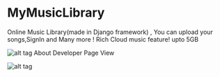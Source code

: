 # MyMusicLibrary
Online Music Library(made in Django framework) , You can upload your songs,SignIn and Many more ! 
Rich Cloud music feature! upto 5GB

![alt tag](https://user-images.githubusercontent.com/25060629/31686740-b657ca18-b3a4-11e7-9a08-911362a68478.png)
About Developer Page View  

![alt tag](https://user-images.githubusercontent.com/25060629/31686958-7e1a5dea-b3a5-11e7-82aa-bc86c13a9ff6.png)
